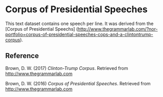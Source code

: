 # Corpus of Presidential Speeches
This text dataset contains one speech per line. It was derived from the [Corpus of Presidential Speechs]
(http://www.thegrammarlab.com/?nor-portfolio=corpus-of-presidential-speeches-cops-and-a-clintontrump-corpus).

## Reference

Brown, D. W. (2017) _Clinton-Trump Corpus_. Retrieved from http://www.thegrammarlab.com

Brown, D. W. (2016) _Corpus of Presidential Speeches_. Retrieved from http://www.thegrammarlab.com
